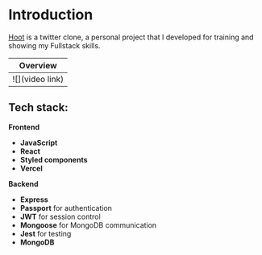 # Introduction
[Hoot](https://hoot-app.vercel.app) is a twitter clone, a personal project that I developed for training and showing my Fullstack skills.

|Overview|
|--------|
|![](video link)|

## Tech stack:
**Frontend**
- **JavaScript**
- **React**
- **Styled components**
- **Vercel**

**Backend**
- **Express**
- **Passport** for authentication
- **JWT** for session control
- **Mongoose** for MongoDB communication
- **Jest** for testing
- **MongoDB**